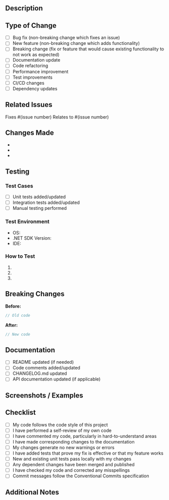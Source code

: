 ## Description

<!-- Provide a brief description of the changes in this PR -->

## Type of Change

<!-- Mark the relevant option with an "x" -->

- [ ] Bug fix (non-breaking change which fixes an issue)
- [ ] New feature (non-breaking change which adds functionality)
- [ ] Breaking change (fix or feature that would cause existing functionality to not work as expected)
- [ ] Documentation update
- [ ] Code refactoring
- [ ] Performance improvement
- [ ] Test improvements
- [ ] CI/CD changes
- [ ] Dependency updates

## Related Issues

<!-- Link to related issues -->
Fixes #(issue number)
Relates to #(issue number)

## Changes Made

<!-- Provide a detailed list of changes -->

-
-
-

## Testing

<!-- Describe the tests you ran and how to reproduce them -->

### Test Cases

- [ ] Unit tests added/updated
- [ ] Integration tests added/updated
- [ ] Manual testing performed

### Test Environment

- OS:
- .NET SDK Version:
- IDE:

### How to Test

1.
2.
3.

## Breaking Changes

<!-- If this introduces breaking changes, describe them and the migration path -->

**Before:**
```csharp
// Old code
```

**After:**
```csharp
// New code
```

## Documentation

- [ ] README updated (if needed)
- [ ] Code comments added/updated
- [ ] CHANGELOG.md updated
- [ ] API documentation updated (if applicable)

## Screenshots / Examples

<!-- If applicable, add screenshots or code examples to help explain your changes -->

## Checklist

<!-- Mark completed items with an "x" -->

- [ ] My code follows the code style of this project
- [ ] I have performed a self-review of my own code
- [ ] I have commented my code, particularly in hard-to-understand areas
- [ ] I have made corresponding changes to the documentation
- [ ] My changes generate no new warnings or errors
- [ ] I have added tests that prove my fix is effective or that my feature works
- [ ] New and existing unit tests pass locally with my changes
- [ ] Any dependent changes have been merged and published
- [ ] I have checked my code and corrected any misspellings
- [ ] Commit messages follow the Conventional Commits specification

## Additional Notes

<!-- Any additional information that reviewers should know -->
